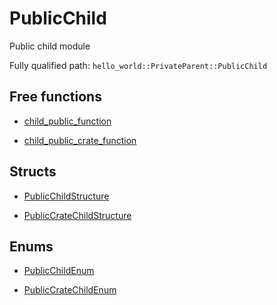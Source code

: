 # PublicChild

Public child module


Fully qualified path: `hello_world::PrivateParent::PublicChild`

## Free functions

- [child_public_function](./hello_world-PrivateParent-PublicChild-child_public_function.md)

- [child_public_crate_function](./hello_world-PrivateParent-PublicChild-child_public_crate_function.md)

## Structs

- [PublicChildStructure](./hello_world-PrivateParent-PublicChild-PublicChildStructure.md)

- [PublicCrateChildStructure](./hello_world-PrivateParent-PublicChild-PublicCrateChildStructure.md)

## Enums

- [PublicChildEnum](./hello_world-PrivateParent-PublicChild-PublicChildEnum.md)

- [PublicCrateChildEnum](./hello_world-PrivateParent-PublicChild-PublicCrateChildEnum.md)

